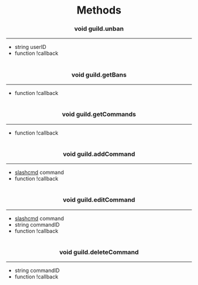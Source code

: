 <h1 align="center">Methods</h1>
<h3 align="center"> void guild.unban</h3>

---
* string userID
* function !callback

<h1></h1>
<h3 align="center"> void guild.getBans</h3>

---
* function !callback

<h1></h1>
<h3 align="center"> void guild.getCommands</h3>

---
* function !callback

<h1></h1>
<h3 align="center"> void guild.addCommand</h3>

---
* [slashcmd](slashcmd.md) command
* function !callback

<h1></h1>
<h3 align="center"> void guild.editCommand</h3>

---
* [slashcmd](slashcmd.md) command
* string commandID
* function !callback

<h1></h1>
<h3 align="center"> void guild.deleteCommand</h3>

---
* string commandID
* function !callback

<h1></h1>
